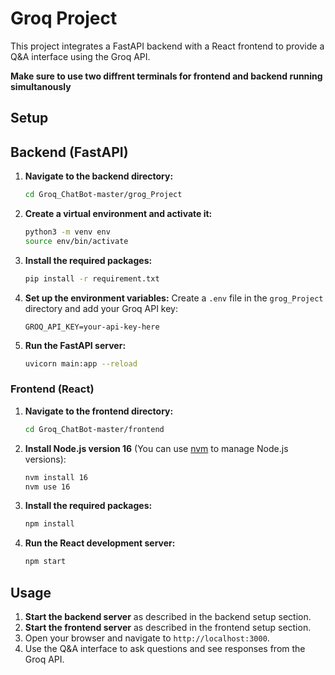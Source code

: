 # Groq Project

This project integrates a FastAPI backend with a React frontend to provide a Q&A interface using the Groq API.

**Make sure to use two diffrent terminals for frontend and backend running simultanously**


## Setup

## Backend (FastAPI)

1. **Navigate to the backend directory:**
    ```bash
    cd Groq_ChatBot-master/grog_Project
    ```

2. **Create a virtual environment and activate it:**
    ```bash
    python3 -m venv env
    source env/bin/activate
    ```

3. **Install the required packages:**
    ```bash
    pip install -r requirement.txt
    ```

4. **Set up the environment variables:**
    Create a `.env` file in the `grog_Project` directory and add your Groq API key:
    ```
    GROQ_API_KEY=your-api-key-here
    ```

5. **Run the FastAPI server:**
    ```bash
    uvicorn main:app --reload
    ```

### Frontend (React)

1. **Navigate to the frontend directory:**
    ```bash
    cd Groq_ChatBot-master/frontend
    ```

2. **Install Node.js version 16** (You can use [nvm](https://github.com/nvm-sh/nvm) to manage Node.js versions):
    ```bash
    nvm install 16
    nvm use 16
    ```

3. **Install the required packages:**
    ```bash
    npm install
    ```

4. **Run the React development server:**
    ```bash
    npm start
    ```

## Usage

1. **Start the backend server** as described in the backend setup section.
2. **Start the frontend server** as described in the frontend setup section.
3. Open your browser and navigate to `http://localhost:3000`.
4. Use the Q&A interface to ask questions and see responses from the Groq API.





